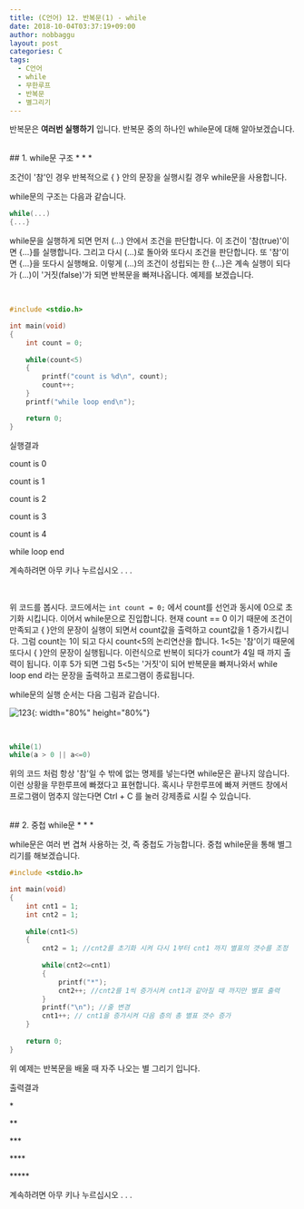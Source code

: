 ```yaml
---
title: (C언어) 12. 반복문(1) - while
date: 2018-10-04T03:37:19+09:00
author: nobbaggu
layout: post
categories: C
tags:
  - C언어
  - while
  - 무한루프
  - 반복문
  - 별그리기
---
```


반복문은 **여러번 실행하기** 입니다. 반복문 중의 하나인 while문에 대해 알아보겠습니다.

<br>
## 1. while문 구조
* * *

조건이 '참'인 경우 반복적으로 { } 안의 문장을 실행시킬 경우 while문을 사용합니다.

while문의 구조는 다음과 같습니다.

~~~ c
while(...)
{...}
~~~

while문을 실행하게 되면 먼저 (...) 안에서 조건을 판단합니다. 이 조건이 '참(true)'이면 {...}를 실행합니다. 그리고 다시 (...)로 돌아와 또다시 조건을 판단합니다. 또 '참'이면 {...}을 또다시 실행해요. 이렇게 (...)의 조건이 성립되는 한 {...}은 계속 실행이 되다가 (...)이 '거짓(false)'가 되면 반복문을 빠져나옵니다. 예제를 보겠습니다.

<br>

~~~ c
#include <stdio.h>

int main(void)
{
    int count = 0;
    
    while(count<5)
    {
        printf("count is %d\n", count);
        count++;
    }  
    printf("while loop end\n");

    return 0;
}
~~~

실행결과

count is 0

count is 1

count is 2

count is 3

count is 4

while loop end

계속하려면 아무 키나 누르십시오 . . .

<br>

위 코드를 봅시다. 코드에서는 `int count = 0;` 에서 count를 선언과 동시에 0으로 초기화 시킵니다. 이어서 while문으로 진입합니다. 현재 count == 0 이기 때문에 조건이 만족되고 { }안의 문장이 실행이 되면서 count값을 출력하고 count값을 1 증가시킵니다. 그럼 count는 1이 되고 다시 count<5의 논리연산을 합니다. 1<5는 '참'이기 때문에 또다시 { }안의 문장이 실행됩니다. 이런식으로 반복이 되다가 count가 4일 때 까지 출력이 됩니다. 이후 5가 되면 그럼 5<5는 '거짓'이 되어 반복문을 빠져나와서 while loop end 라는 문장을 출력하고 프로그램이 종료됩니다.

while문의 실행 순서는 다음 그림과 같습니다.

![123](https://nobbaggu.github.io/images/2018/09/123.jpg){: width="80%" height="80%"}

<br>

~~~ c 
while(1)
while(a > 0 || a<=0)
~~~

위의 코드 처럼 항상 '참'일 수 밖에 없는 명제를 넣는다면 while문은 끝나지 않습니다. 이런 상황을 무한루프에 빠졌다고 표현합니다. 혹시나 무한루프에 빠져 커맨드 창에서 프로그램이 멈추지 않는다면 Ctrl + C 를 눌러 강제종료 시킬 수 있습니다.

<br>
## 2. 중첩 while문
* * *

while문은 여러 번 겹쳐 사용하는 것, 즉 중첩도 가능합니다. 중첩 while문을 통해 별그리기를 해보겠습니다.

~~~ c
#include <stdio.h>

int main(void)
{
    int cnt1 = 1;
    int cnt2 = 1;
    
    while(cnt1<5)
    {
        cnt2 = 1; //cnt2를 초기화 시켜 다시 1부터 cnt1 까지 별표의 갯수를 조정
        
        while(cnt2<=cnt1)
        {
            printf("*");
            cnt2++; //cnt2를 1씩 증가시켜 cnt1과 같아질 때 까지만 별표 출력
        }
        printf("\n"); //줄 변경
        cnt1++; // cnt1을 증가시켜 다음 층의 총 별표 갯수 증가
    }
    
    return 0;
}
~~~

위 예제는 반복문을 배울 때 자주 나오는 별 그리기 입니다.

출력결과

\*

\*\*

\*\*\*

\*\*\*\*

\*\*\*\*\*

계속하려면 아무 키나 누르십시오 . . .